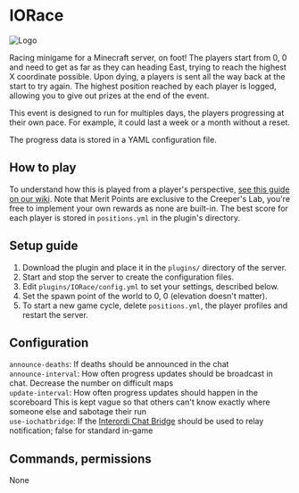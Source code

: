 # IORace

![Logo](https://www.interordi.com/images/plugins/iorace-96.png)

Racing minigame for a Minecraft server, on foot! The players start from 0, 0 and need to get as far as they can heading East, trying to reach the highest X coordinate possible. Upon dying, a players is sent all the way back at the start to try again. The highest position reached by each player is logged, allowing you to give out prizes at the end of the event.

This event is designed to run for multiples days, the players progressing at their own pace. For example, it could last a week or a month without a reset.

The progress data is stored in a YAML configuration file.


## How to play

To understand how this is played from a player's perspective, [see this guide on our wiki](https://wiki.creeperslab.net/worlds/kenorland/race-away). Note that Merit Points are exclusive to the Creeper's Lab, you're free to implement your own rewards as none are built-in. The best score for each player is stored in `positions.yml` in the plugin's directory.


## Setup guide

1. Download the plugin and place it in the `plugins/` directory of the server.
2. Start and stop the server to create the configuration files.
3. Edit `plugins/IORace/config.yml` to set your settings, described below.
4. Set the spawn point of the world to 0, 0 (elevation doesn't matter).
5. To start a new game cycle, delete `positions.yml`, the player profiles and restart the server.


## Configuration

`announce-deaths`: If deaths should be announced in the chat  
`announce-interval`: How often progress updates should be broadcast in chat. Decrease the number on difficult maps  
`update-interval`: How often progress updates should happen in the scoreboard This is kept vague so that others can't know exactly where someone else and sabotage their run  
`use-iochatbridge`: If the [Interordi Chat Bridge](https://github.com/Doctacosa/IOChatServer) should be used to relay notification; false for standard in-game  

## Commands, permissions

None
